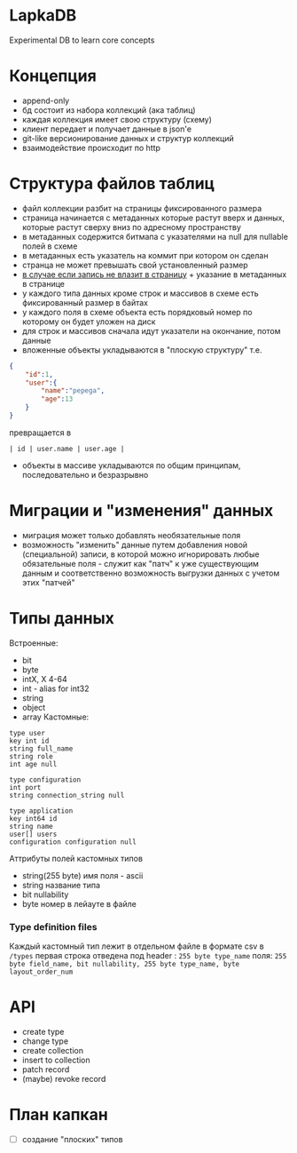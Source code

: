# LapkaDB
Experimental DB to learn core concepts

# Концепция 
- append-only
- бд состоит из набора коллекций (ака таблиц)
- каждая коллекция имеет свою структуру (схему)
- клиент передает и получает данные в json'e
- git-like версионирование данных и структур коллекций
- взаимодействие происходит по http

# Структура файлов таблиц 
- файл коллекции разбит на страницы фиксированного размера
- страница начинается с метаданных которые растут вверх и данных, которые растут сверху вниз по адресному пространству
- в метаданных содержится битмапа с указателями на null для nullable полей в схеме
- в метаданных есть указатель на коммит при котором он сделан
- странца не может превышать свой установленный размер
- [в случае если запись не влазит в страницу](https://wiki.postgresql.org/wiki/TOAST) + указание в метаданных в странице
- у каждого типа данных кроме строк и массивов в схеме есть фиксированный размер в байтах
- у каждого поля в схеме объекта есть порядковый номер по которому он будет уложен на диск
- для строк и массивов сначала идут указатели на окончание, потом данные
- вложенные объекты укладываются в "плоскую структуру" т.е. 
```json
{
    "id":1,
    "user":{
        "name":"pepega",
        "age":13
    }
}
```
превращается в 
```
| id | user.name | user.age |
```
- объекты в массиве укладываются по общим принципам, последовательно и безразрывно

# Миграции и "изменения" данных
- миграция может только добавлять необязательные поля
- возможность "изменить" данные путем добавления новой (специальной) записи, в которой можно игнорировать любые обязательные поля - служит как "патч" к уже существующим данным и соответственно возможность выгрузки данных с учетом этих "патчей"

# Типы данных
Встроенные:
- bit
- byte
- intX, X 4-64
- int - alias for int32
- string 
- object
- array
Кастомные: 
```
type user
key int id
string full_name
string role 
int age null
```
```
type configuration
int port
string connection_string null
```
```
type application 
key int64 id
string name
user[] users
configuration configuration null
```
Аттрибуты полей кастомных типов
- string(255 byte) имя поля - ascii
- string название типа
- bit nullability
- byte номер в лейауте в файле 

### Type definition files
Каждый кастомный тип лежит в отдельном файле в формате csv в `/types`
первая строка отведена под header : `255 byte type_name`
поля: `255 byte field_name, bit nullability, 255 byte type_name, byte layout_order_num`

# API
- create type
- change type
- create collection
- insert to collection
- patch record
- (maybe) revoke record

# План капкан
- [ ] создание "плоских" типов